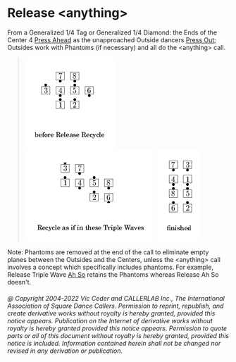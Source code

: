 
# Release \<anything>

From a Generalized 1/4 Tag or Generalized 1/4 Diamond:
the Ends of the Center 4 [Press Ahead](../c1/press.md)
as the unapproached
Outside dancers [Press Out](../c1/press.md);
Outsides work with Phantoms (if necessary)
and all do the \<anything> call.

> 
> ![alt](release_anything-1.png)
> ![alt](release_anything-2.png)
> ![alt](release_anything-3.png)
> 

Note: Phantoms are removed at the end of the call to eliminate empty planes
between the Outsides and the Centers, unless the \<anything> call
involves a concept which specifically includes phantoms.
For example, Release Triple Wave [Ah So](../c1/ah_so.md) retains the
Phantoms whereas Release Ah So doesn't.

###### @ Copyright 2004-2022 Vic Ceder and CALLERLAB Inc., The International Association of Square Dance Callers. Permission to reprint, republish, and create derivative works without royalty is hereby granted, provided this notice appears. Publication on the Internet of derivative works without royalty is hereby granted provided this notice appears. Permission to quote parts or all of this document without royalty is hereby granted, provided this notice is included. Information contained herein shall not be changed nor revised in any derivation or publication.

